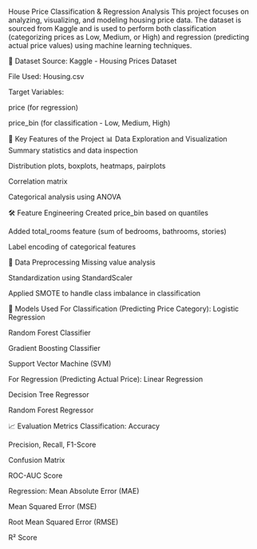 House Price Classification & Regression Analysis
This project focuses on analyzing, visualizing, and modeling housing price data. The dataset is sourced from Kaggle and is used to perform both classification (categorizing prices as Low, Medium, or High) and regression (predicting actual price values) using machine learning techniques.

📁 Dataset
Source: Kaggle - Housing Prices Dataset

File Used: Housing.csv

Target Variables:

price (for regression)

price_bin (for classification - Low, Medium, High)

📌 Key Features of the Project
📊 Data Exploration and Visualization
Summary statistics and data inspection

Distribution plots, boxplots, heatmaps, pairplots

Correlation matrix

Categorical analysis using ANOVA

🛠️ Feature Engineering
Created price_bin based on quantiles

Added total_rooms feature (sum of bedrooms, bathrooms, stories)

Label encoding of categorical features

🧹 Data Preprocessing
Missing value analysis

Standardization using StandardScaler

Applied SMOTE to handle class imbalance in classification

🤖 Models Used
For Classification (Predicting Price Category):
Logistic Regression

Random Forest Classifier

Gradient Boosting Classifier

Support Vector Machine (SVM)

For Regression (Predicting Actual Price):
Linear Regression

Decision Tree Regressor

Random Forest Regressor



📈 Evaluation Metrics
Classification:
Accuracy

Precision, Recall, F1-Score

Confusion Matrix

ROC-AUC Score

Regression:
Mean Absolute Error (MAE)

Mean Squared Error (MSE)

Root Mean Squared Error (RMSE)

R² Score

